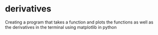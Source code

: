 # derivatives
Creating a program that takes a function and plots the functions as well as the derivatives in the terminal using matplotlib in python
